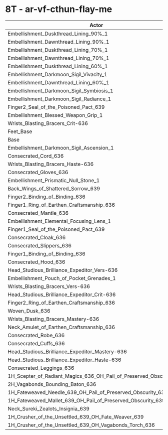 # 8T - ar-vf-cthun-flay-me
| Actor | DPS | Increase |
|---|:---:|:---:|
|Embellishment_Duskthread_Lining_90%_1|6057073|0.72%|
|Embellishment_Dawnthread_Lining_90%_1|6055176|0.69%|
|Embellishment_Duskthread_Lining_70%_1|6048894|0.58%|
|Embellishment_Dawnthread_Lining_70%_1|6048728|0.58%|
|Embellishment_Duskthread_Lining_60%_1|6041425|0.46%|
|Embellishment_Darkmoon_Sigil_Vivacity_1|6040147|0.44%|
|Embellishment_Dawnthread_Lining_60%_1|6033255|0.32%|
|Embellishment_Darkmoon_Sigil_Symbiosis_1|6028771|0.25%|
|Embellishment_Darkmoon_Sigil_Radiance_1|6022157|0.14%|
|Finger2_Seal_of_the_Poisoned_Pact_639|6019291|0.09%|
|Embellishment_Blessed_Weapon_Grip_1|6017559|0.06%|
|Wrists_Blasting_Bracers_Crit-636|6014905|0.02%|
|Feet_Base|6014370|0.01%|
|Base|6013777|0.00%|
|Embellishment_Darkmoon_Sigil_Ascension_1|6012845|-0.02%|
|Consecrated_Cord_636|6009815|-0.07%|
|Wrists_Blasting_Bracers_Haste-636|6009813|-0.07%|
|Consecrated_Gloves_636|6008621|-0.09%|
|Embellishment_Prismatic_Null_Stone_1|6008059|-0.10%|
|Back_Wings_of_Shattered_Sorrow_639|6008008|-0.10%|
|Finger2_Binding_of_Binding_636|6007545|-0.10%|
|Finger1_Ring_of_Earthen_Craftsmanship_636|6007110|-0.11%|
|Consecrated_Mantle_636|6006840|-0.12%|
|Embellishment_Elemental_Focusing_Lens_1|6006172|-0.13%|
|Finger1_Seal_of_the_Poisoned_Pact_639|6005680|-0.13%|
|Consecrated_Cloak_636|6005527|-0.14%|
|Consecrated_Slippers_636|6004379|-0.16%|
|Finger1_Binding_of_Binding_636|6003754|-0.17%|
|Consecrated_Hood_636|6003570|-0.17%|
|Head_Studious_Brilliance_Expeditor_Vers-636|6003543|-0.17%|
|Embellishment_Pouch_of_Pocket_Grenades_1|6003307|-0.17%|
|Wrists_Blasting_Bracers_Vers-636|6003149|-0.18%|
|Head_Studious_Brilliance_Expeditor_Crit-636|6000839|-0.22%|
|Finger2_Ring_of_Earthen_Craftsmanship_636|6000806|-0.22%|
|Woven_Dusk_636|6000593|-0.22%|
|Wrists_Blasting_Bracers_Mastery-636|6000580|-0.22%|
|Neck_Amulet_of_Earthen_Craftsmanship_636|6000189|-0.23%|
|Consecrated_Robe_636|5999300|-0.24%|
|Consecrated_Cuffs_636|5999265|-0.24%|
|Head_Studious_Brilliance_Expeditor_Mastery-636|5998883|-0.25%|
|Head_Studious_Brilliance_Expeditor_Haste-636|5996557|-0.29%|
|Consecrated_Leggings_636|5996122|-0.29%|
|1H_Scepter_of_Radiant_Magics_636_OH_Pail_of_Preserved_Obscurity_639|5985892|-0.46%|
|2H_Vagabonds_Bounding_Baton_636|5966790|-0.78%|
|1H_Fateweaved_Needle_639_OH_Pail_of_Preserved_Obscurity_639|5956184|-0.96%|
|1H_Fateweaved_Mallet_639_OH_Pail_of_Preserved_Obscurity_639|5943773|-1.16%|
|Neck_Sureki_Zealots_Insignia_639|5817142|-3.27%|
|1H_Crusher_of_the_Unsettled_639_OH_Fate_Weaver_639|5045144|-16.11%|
|1H_Crusher_of_the_Unsettled_639_OH_Vagabonds_Torch_636|5032600|-16.32%|
